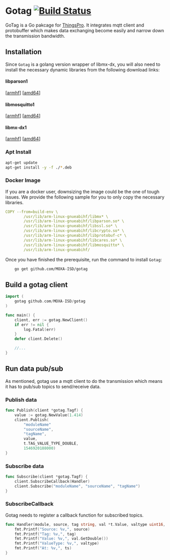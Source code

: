 # Gotag [![Build Status](http://icsdrone.moxa.online/api/badges/MOXA-ISD/gotag/status.svg?ref=refs/heads/chore/deb)](http://icsdrone.moxa.online/MOXA-ISD/gotag)

GoTag is a Go pakcage for [ThingsPro](https://www.moxa.com/en/products/industrial-computing/system-software/thingspro-2). It integrates mqtt client and protobuffer which makes data exchanging become easily and narrow down the transmission bandwidth.

Installation
------------

Since `Gotag` is a golang version wrapper of libmx-dx, you will also need to install the necessary dynamic libraries from the following download links:

#### libparson1
[[armhf](https://moxaics.s3-ap-northeast-1.amazonaws.com/debian/all/libparson1_1.1.0-1_armhf.deb)] [[amd64](https://moxaics.s3-ap-northeast-1.amazonaws.com/debian/all/libparson1_1.1.0-1_amd64.deb)]

#### libmosquitto1
[[armhf](https://moxaics.s3-ap-northeast-1.amazonaws.com/v3/edge/builds/mosquitto/feat/support-unixsocket/16/libmosquitto1_1.6.8-1%2Bun1_armhf.deb)] [[amd64](https://moxaics.s3-ap-northeast-1.amazonaws.com/v3/edge/builds/mosquitto/feat/support-unixsocket/16/libmosquitto1_1.6.8-1%2Bun1_amd64.deb)]

#### libmx-dx1
[[armhf](https://moxaics.s3-ap-northeast-1.amazonaws.com/v3/edge/builds/edge-dx-engine/refactor/dx-unix/72/build-armhf/libmx-dx1_0.12.2-1_armhf.deb)] [[amd64](https://moxaics.s3-ap-northeast-1.amazonaws.com/v3/edge/builds/edge-dx-engine/refactor/dx-unix/72/build-amd64/libmx-dx1_0.12.2-1_amd64.deb)]


### Apt Install
```bash
apt-get update
apt-get install -y -f ./*.deb
```

### Docker Image
If you are a docker user, downsizing the image could be the one of tough issues.
We provide the following sample for you to only copy the necessary libraries.
```yaml
COPY --from=build-env \
        /usr/lib/arm-linux-gnueabihf/libmx* \
        /usr/lib/arm-linux-gnueabihf/libparson.so* \
        /usr/lib/arm-linux-gnueabihf/libssl.so* \
        /usr/lib/arm-linux-gnueabihf/libcrypto.so* \
        /usr/lib/arm-linux-gnueabihf/libprotobuf-c* \
        /usr/lib/arm-linux-gnueabihf/libcares.so* \
        /usr/lib/arm-linux-gnueabihf/libmosquitto* \
        /usr/lib/arm-linux-gnueabihf/
```


Once you have finished the prerequisite, run the command to install `Gotag`:

```bash
    go get github.com/MOXA-ISD/gotag
```

Build a gotag client
--------------

```go
import (
    gotag github.com/MOXA-ISD/gotag
)

func main() {   
    client, err := gotag.NewClient()
    if err != nil {
        log.Fatal(err)
    }
    defer client.Delete()

    //...
}

```

Run data pub/sub
---------------

As mentioned, gotag use a mqtt client to do the transmission which means it has to pub/sub topics to send/receive data.

### Publish data
```go
func Publish(client *gotag.Tagf) {
    value := gotag.NewValue(1.414)
    client.Publish(
        "moduleName"
        "sourceName",
        "tagName",
        value,
        t.TAG_VALUE_TYPE_DOUBLE,
        1546920188000)
}

```

### Subscribe data
```go
func Subscribe(client *gotag.Tagf) {
    client.SubscribeCallback(Handler)
    client.Subscribe("moduleName", "sourceName", "tagName")
}
```

### SubscribeCallback
Gotag needs to register a callback function for subscribed topics.
```go
func Handler(module, source, tag string, val *t.Value, valtype uint16, ts uint64) {
    fmt.Printf("Source: %v,", source)
    fmt.Printf("Tag: %v,", tag)
    fmt.Printf("Value: %v,", val.GetDouble())
    fmt.Printf("ValueType: %v,", valtype)
    fmt.Printf("At: %v,", ts)
}
```
